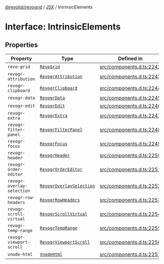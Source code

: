 [@revolist/revogrid](README.md) / [JSX](Namespace.JSX.md) / IntrinsicElements

# Interface: IntrinsicElements

## Properties

| Property | Type | Defined in |
| ------ | ------ | ------ |
| `revo-grid` | [`RevoGrid`](JSX.Interface.RevoGrid.md) | [src/components.d.ts:2242](https://github.com/revolist/revogrid/blob/1d0ce44a71b6b80efaa7b83dae9a188a9f2de653/src/components.d.ts#L2242) |
| `revogr-attribution` | [`RevogrAttribution`](JSX.Interface.RevogrAttribution.md) | [src/components.d.ts:2243](https://github.com/revolist/revogrid/blob/1d0ce44a71b6b80efaa7b83dae9a188a9f2de653/src/components.d.ts#L2243) |
| `revogr-clipboard` | [`RevogrClipboard`](JSX.Interface.RevogrClipboard.md) | [src/components.d.ts:2244](https://github.com/revolist/revogrid/blob/1d0ce44a71b6b80efaa7b83dae9a188a9f2de653/src/components.d.ts#L2244) |
| `revogr-data` | [`RevogrData`](JSX.Interface.RevogrData.md) | [src/components.d.ts:2245](https://github.com/revolist/revogrid/blob/1d0ce44a71b6b80efaa7b83dae9a188a9f2de653/src/components.d.ts#L2245) |
| `revogr-edit` | [`RevogrEdit`](JSX.Interface.RevogrEdit.md) | [src/components.d.ts:2246](https://github.com/revolist/revogrid/blob/1d0ce44a71b6b80efaa7b83dae9a188a9f2de653/src/components.d.ts#L2246) |
| `revogr-extra` | [`RevogrExtra`](JSX.Interface.RevogrExtra.md) | [src/components.d.ts:2247](https://github.com/revolist/revogrid/blob/1d0ce44a71b6b80efaa7b83dae9a188a9f2de653/src/components.d.ts#L2247) |
| `revogr-filter-panel` | [`RevogrFilterPanel`](JSX.Interface.RevogrFilterPanel.md) | [src/components.d.ts:2248](https://github.com/revolist/revogrid/blob/1d0ce44a71b6b80efaa7b83dae9a188a9f2de653/src/components.d.ts#L2248) |
| `revogr-focus` | [`RevogrFocus`](JSX.Interface.RevogrFocus.md) | [src/components.d.ts:2249](https://github.com/revolist/revogrid/blob/1d0ce44a71b6b80efaa7b83dae9a188a9f2de653/src/components.d.ts#L2249) |
| `revogr-header` | [`RevogrHeader`](JSX.Interface.RevogrHeader.md) | [src/components.d.ts:2250](https://github.com/revolist/revogrid/blob/1d0ce44a71b6b80efaa7b83dae9a188a9f2de653/src/components.d.ts#L2250) |
| `revogr-order-editor` | [`RevogrOrderEditor`](JSX.Interface.RevogrOrderEditor.md) | [src/components.d.ts:2251](https://github.com/revolist/revogrid/blob/1d0ce44a71b6b80efaa7b83dae9a188a9f2de653/src/components.d.ts#L2251) |
| `revogr-overlay-selection` | [`RevogrOverlaySelection`](JSX.Interface.RevogrOverlaySelection.md) | [src/components.d.ts:2252](https://github.com/revolist/revogrid/blob/1d0ce44a71b6b80efaa7b83dae9a188a9f2de653/src/components.d.ts#L2252) |
| `revogr-row-headers` | [`RevogrRowHeaders`](JSX.Interface.RevogrRowHeaders.md) | [src/components.d.ts:2253](https://github.com/revolist/revogrid/blob/1d0ce44a71b6b80efaa7b83dae9a188a9f2de653/src/components.d.ts#L2253) |
| `revogr-scroll-virtual` | [`RevogrScrollVirtual`](JSX.Interface.RevogrScrollVirtual.md) | [src/components.d.ts:2254](https://github.com/revolist/revogrid/blob/1d0ce44a71b6b80efaa7b83dae9a188a9f2de653/src/components.d.ts#L2254) |
| `revogr-temp-range` | [`RevogrTempRange`](JSX.Interface.RevogrTempRange.md) | [src/components.d.ts:2255](https://github.com/revolist/revogrid/blob/1d0ce44a71b6b80efaa7b83dae9a188a9f2de653/src/components.d.ts#L2255) |
| `revogr-viewport-scroll` | [`RevogrViewportScroll`](JSX.Interface.RevogrViewportScroll.md) | [src/components.d.ts:2256](https://github.com/revolist/revogrid/blob/1d0ce44a71b6b80efaa7b83dae9a188a9f2de653/src/components.d.ts#L2256) |
| `vnode-html` | [`VnodeHtml`](JSX.Interface.VnodeHtml.md) | [src/components.d.ts:2257](https://github.com/revolist/revogrid/blob/1d0ce44a71b6b80efaa7b83dae9a188a9f2de653/src/components.d.ts#L2257) |
